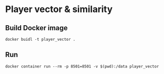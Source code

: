 # Player vector & similarity


## Build Docker image

`docker buidl -t player_vector .`

## Run

`docker container run --rm -p 8501=8501 -v $(pwd):/data player_vector`
